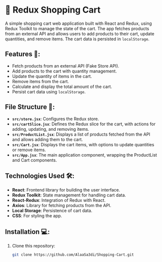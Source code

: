 # 🛒 Redux Shopping Cart

A simple shopping cart web application built with React and Redux, using Redux Toolkit to manage the state of the cart. The app fetches products from an external API and allows users to add products to their cart, update quantities, and remove items. The cart data is persisted in `localStorage`.

## Features 🌟:
- Fetch products from an external API (Fake Store API).
- Add products to the cart with quantity management.
- Update the quantity of items in the cart.
- Remove items from the cart.
- Calculate and display the total amount of the cart.
- Persist cart data using `localStorage`.

## File Structure 📂:
- **`src/store.jsx`**: Configures the Redux store.
- **`src/cartSlice.jsx`**: Defines the Redux slice for the cart, with actions for adding, updating, and removing items.
- **`src/ProductList.jsx`**: Displays a list of products fetched from the API and allows adding them to the cart.
- **`src/Cart.jsx`**: Displays the cart items, with options to update quantities or remove items.
- **`src/App.jsx`**: The main application component, wrapping the ProductList and Cart components.

## Technologies Used 🛠️:
- **React**: Frontend library for building the user interface.
- **Redux Toolkit**: State management for handling cart data.
- **React-Redux**: Integration of Redux with React.
- **Axios**: Library for fetching products from the API.
- **Local Storage**: Persistence of cart data.
- **CSS**: For styling the app.

## Installation 💻:
1. Clone this repository:
   ```bash
   git clone https://github.com/AlaaSa3di/Shopping-Cart.git
